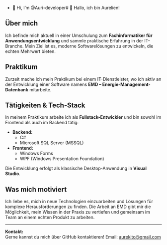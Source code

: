 - 👋 Hi, I’m @Auri-developer# 👋 Hallo, ich bin Aurelien!

## Über mich

Ich befinde mich aktuell in einer Umschulung zum **Fachinformatiker für Anwendungsentwicklung** und sammle praktische Erfahrung in der IT-Branche. Mein Ziel ist es, moderne Softwarelösungen zu entwickeln, die echten Mehrwert bieten.

## Praktikum

Zurzeit mache ich mein Praktikum bei einem IT-Dienstleister, wo ich aktiv an der Entwicklung einer Software namens **EMD – Energie-Management-Datenbank** mitarbeite.

## Tätigkeiten & Tech-Stack

In meinem Praktikum arbeite ich als **Fullstack-Entwickler** und bin sowohl im Frontend als auch im Backend tätig:

- **Backend:**  
  - C#
  - Microsoft SQL Server (MSSQL)
- **Frontend:**  
  - Windows Forms
  - WPF (Windows Presentation Foundation)

Die Entwicklung erfolgt als klassische Desktop-Anwendung in **Visual Studio**.

## Was mich motiviert

Ich liebe es, mich in neue Technologien einzuarbeiten und Lösungen für komplexe Herausforderungen zu finden. Die Arbeit an EMD gibt mir die Möglichkeit, mein Wissen in der Praxis zu vertiefen und gemeinsam im Team an einem echten Produkt zu arbeiten.

---

**Kontakt:**  
Gerne kannst du mich über GitHub kontaktieren!
Email: aurekito@gmail.com



<!---
Auri-developer/Auri-developer is a ✨ special ✨ repository because its `README.md` (this file) appears on your GitHub profile.
You can click the Preview link to take a look at your changes.
--->

